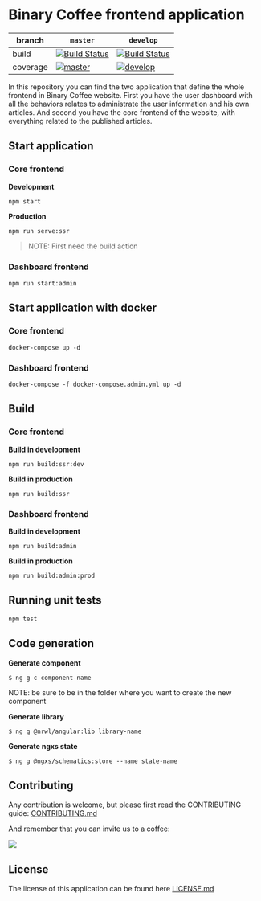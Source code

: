 # Binary Coffee frontend application

|branch|`master`|`develop`|
|---|---|---|
|build|[![Build Status](https://travis-ci.com/dcs-community/dcs-frontend.svg?branch=master)](https://travis-ci.com/dcs-community/dcs-frontend)|[![Build Status](https://travis-ci.com/dcs-community/dcs-frontend.svg?branch=master)](https://travis-ci.com/dcs-community/dcs-frontend)|
|coverage|[![master](https://codecov.io/gh/dcs-community/dcs-frontend/branch/master/graph/badge.svg)](https://codecov.io/gh/dcs-community/dcs-frontend)|[![develop](https://codecov.io/gh/dcs-community/dcs-frontend/branch/develop/graph/badge.svg)](https://codecov.io/gh/dcs-community/dcs-frontend)|

In this repository you can find the two application that define the whole frontend in Binary Coffee website.
First you have the user dashboard with all the behaviors relates to administrate the user information and his own articles.
And second you have the core frontend of the website, with everything related to the published articles.

## Start application

### Core frontend

**Development**

```
npm start
```

**Production**

```
npm run serve:ssr
```

> NOTE: First need the build action

### Dashboard frontend

```
npm run start:admin
```

## Start application with docker

### Core frontend

```
docker-compose up -d
```

### Dashboard frontend

```
docker-compose -f docker-compose.admin.yml up -d
```

## Build

### Core frontend

**Build in development**

```
npm run build:ssr:dev
```

**Build in production**

```
npm run build:ssr
```

### Dashboard frontend

**Build in development**

```
npm run build:admin
```

**Build in production**

```
npm run build:admin:prod
```

## Running unit tests

```
npm test
```

## Code generation

**Generate component**

```
$ ng g c component-name
```

NOTE: be sure to be in the folder where you want to create the new component

**Generate library**

```
$ ng g @nrwl/angular:lib library-name
```

**Generate ngxs state**

```
$ ng g @ngxs/schematics:store --name state-name
```

## Contributing

Any contribution is welcome, but please first read the CONTRIBUTING guide: [CONTRIBUTING.md](./CONTRIBUTING.md)

And remember that you can invite us to a coffee:

[![](https://cdn.buymeacoffee.com/buttons/arial-green.png)](https://www.buymeacoffee.com/binarycoffee)

## License

The license of this application can be found here [LICENSE.md](./LICENSE.md)
